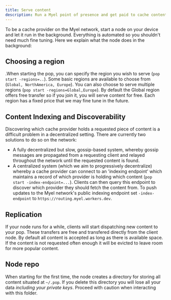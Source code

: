 ```yaml
---
title: Serve content
description: Run a Myel point of presence and get paid to cache content.
---
```


To be a cache provider on the Myel network, start a node on your device and let it run in the background.
Everything is automated so you shouldn't need much fine tuning. Here we explain what the node does in the background:

## Choosing a region

.When starting the pop, you can specify the region you wish to serve (`pop start -regions=..`). Some basic regions are available to choose from  (`Global, NorthAmerica, Europe`). You can also choose to serve multiple regions (`pop start -regions=Global,Europe`). By default the Global region offers free transfer so if you join it, you will serve content for free. Each region has a fixed price that we may fine tune in the future.

## Content Indexing and Discoverability

Discovering which cache provider holds a requested piece of content is a difficult problem in a decentralized setting. There are currently two solutions to do so on the network: 

- A fully decentralized but slow, gossip-based system, whereby gossip messages are propagated from a requesting client and relayed throughout the network until the requested content is found. 
- A centralized system (which we aim to progressively decentralize) whereby a cache provider can connect to an 'indexing endpoint' which maintains a record of which provider is holding which content (`pop start -index-endpoint=...`). Clients can then query this endpoint to discover which provider they should fetch the content from. To push updates to the Myel network's public indexing endpoint set `-index-endpoint` to `https://routing.myel.workers.dev`. 

## Replication

If your node runs for a while, clients will start dispatching new content to your pop. These transfers are free and transfered directly from the client node. By default all content is accepted as long as there is available space. If the content is not requested often enough it will be evicted to leave room for more popular content.

## Node repo

When starting for the first time, the node creates a directory for storing all content situated at `~/.pop`. If you delete this directory you will lose all your data *including your private keys*. Proceed with caution when interacting with this folder. 
